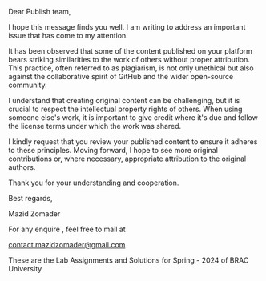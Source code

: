 Dear Publish team,

I hope this message finds you well. I am writing to address an important issue that has come to my attention.

It has been observed that some of the content published on your platform bears striking 
similarities to the work of others without proper attribution. 
This practice, often referred to as plagiarism, is not only unethical
but also against the collaborative spirit of GitHub and the wider open-source community.

I understand that creating original content can be challenging, 
but it is crucial to respect the intellectual property rights of others. 
When using someone else's work, it is important to give credit where it's due 
and follow the license terms under which the work was shared.

I kindly request that you review your published content to ensure it adheres to these principles. 
Moving forward, I hope to see more original contributions or, where necessary, appropriate attribution to the original authors.

Thank you for your understanding and cooperation.

Best regards,

Mazid Zomader

For any enquire , feel free to mail at 

contact.mazidzomader@gmail.com

These are the Lab Assignments and Solutions for Spring - 2024 of BRAC University

